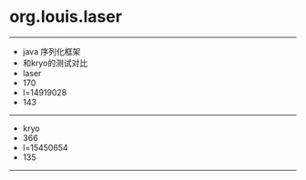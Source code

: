 # org.louis.laser

***

- java 序列化框架
- 和kryo的测试对比
- laser
- 170
- l=14919028
- 143
--------------------
- kryo
- 366
- l=15450654
- 135
--------------------

